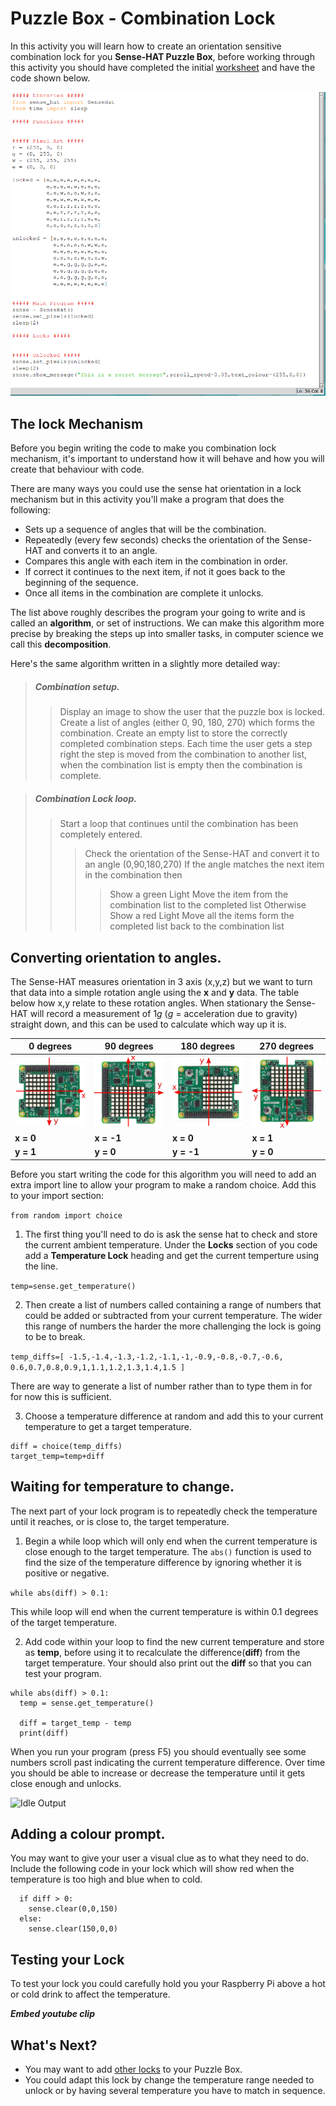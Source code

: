 # Puzzle Box - Combination Lock
In this activity you will learn how to create an orientation sensitive combination lock for you **Sense-HAT Puzzle Box**, before working through this activity you should have completed the initial [worksheet](worksheet.md) and have the code shown below.

![Code version 2](images/code2.png)

## The lock Mechanism
Before you begin writing the code to make you combination lock mechanism, it's important to understand how it will behave and how you will create that behaviour with code.

There are many ways you could use the sense hat orientation in a lock mechanism but in this activity you'll make a program that does the following:

- Sets up a sequence of angles that will be the combination.
- Repeatedly (every few seconds) checks the orientation of the Sense-HAT and converts it to an angle.
- Compares this angle with each item in the combination in order.
- If correct it continues to the next item, if not it goes back to the beginning of the sequence.
- Once all items in the combination are complete it unlocks.

The list above roughly describes the program your going to write and is called an **algorithm**, or set of instructions. We can make this algorithm more precise by breaking the steps up into smaller tasks, in computer science we call this **decomposition**.

Here's the same algorithm written in a slightly more detailed way:

> ##### Combination setup.
> > Display an image to show the user that the puzzle box is locked.
> > Create a list of angles (either 0, 90, 180, 270) which forms the combination.
> > Create an empty list to store the correctly completed combination steps. Each time the user gets a step right the step is moved from the combination to another list, when the combination list is empty then the combination is complete.

> ##### Combination Lock loop.
> > Start a loop that continues until the combination has been completely entered.
> > > Check the orientation of the Sense-HAT and convert it to an angle (0,90,180,270)
> > > If the angle matches the next item in the combination then
> > > > Show a green Light
> > > > Move the item from the combination list to the completed list
> > > Otherwise
> > > > Show a red Light
> > > > Move all the items form the completed list back to the combination list


## Converting orientation to angles.
The Sense-HAT measures orientation in 3 axis (x,y,z) but we want to turn that data into a simple rotation angle using the **x** and **y** data. The table below how x,y relate to these rotation angles. When stationary the Sense-HAT will record a measurement of 1*g* (*g* = acceleration due to gravity) straight down, and this can be used to calculate which way up it is.

|  0 degrees | 90 degrees  | 180 degrees | 270 degrees |
| - | - | - | - |
| ![0 degrees rotation](images/sense0.png) | ![90 degrees rotation](images/sense90.png) | ![180 degrees rotation](images/sense180.png) | ![270 degrees rotation](images/sense270.png) |
| **x = 0** | **x = -1** | **x = 0** | **x = 1** |
| **y = 1** | **y = 0** | **y = -1** | **y = 0** |

Before you   start writing the code for this algorithm you will need to add an extra import line to allow your program to make a random choice. Add this to your import section:

`from random import choice`

1. The first thing you'll need to do is ask the sense hat to check and store the current ambient temperature. Under the **Locks** section of you code add a **Temperature Lock** heading and get the current temperture using the line.

  `temp=sense.get_temperature()`

2. Then create a list of numbers called containing a range of numbers that could be added or subtracted from your current temperature. The wider this range of numbers the harder the more challenging the lock is going to be to break.

  `temp_diffs=[
    -1.5,-1.4,-1.3,-1.2,-1.1,-1,-0.9,-0.8,-0.7,-0.6,
    0.6,0.7,0.8,0.9,1,1.1,1.2,1.3,1.4,1.5
    ]`

  There are way to generate a list of number rather than to type them in for for now this is sufficient.

3. Choose a temperature difference at random and add this to your current temperature to get a target temperature.

```Python3
diff = choice(temp_diffs)
target_temp=temp+diff
```

## Waiting for temperature to change.
The next part of your lock program is to repeatedly check the temperature until it reaches, or is close to, the target temperature.

1. Begin a while loop which will only end when the current temperature is close enough to the target temperature. The `abs()` function is used to find the size of the temperature difference by ignoring whether it is positive or negative.

  `while abs(diff) > 0.1:`

  This while loop will end when the current temperature is within 0.1 degrees of the target temperature.

2. Add code within your loop to find the new current temperature and store as **temp**, before using it to recalculate the difference(**diff**) from the target temperature. Your should also
print out the **diff** so that you can test your program.

  ```Python3
while abs(diff) > 0.1:
    temp = sense.get_temperature()

    diff = target_temp - temp
    print(diff)
```

  When you run your program (press F5) you should eventually see some numbers scroll past indicating the current temperature difference. Over time you should be able to increase or decrease the temperature until it gets close enough and unlocks.

![Idle Output]()

## Adding a colour prompt.
You may want to give your user a visual clue as to what they need to do. Include the following code in your lock which will show red when the temperature is too high and blue when to cold.

  ```Python3
    if diff > 0:
      sense.clear(0,0,150)
    else:
      sense.clear(150,0,0)
  ```

## Testing your Lock
To test your lock you could carefully hold you your Raspberry Pi above a hot or cold drink to affect the temperature.

***Embed youtube clip***

## What's Next?
- You may want to add [other locks](worksheet.md) to your Puzzle Box.
- You could adapt this lock by change the temperature range needed to unlock or by having several temperature you have to match in sequence.
